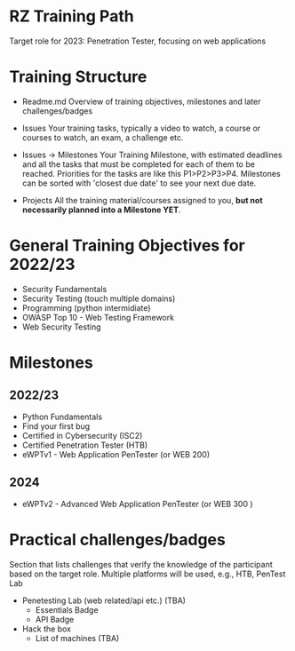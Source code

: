 # RZ Training Path
Target role for 2023: Penetration Tester, focusing on web applications

# Training Structure
- Readme.md
  Overview of training objectives, milestones and later challenges/badges
  
- Issues
  Your training tasks, typically a video to watch, a course or courses to watch, an exam, a challenge etc.
  
- Issues -> Milestones 
  Your Training Milestone, with estimated deadlines and all the tasks that must be completed for each of them to be reached.
  Priorities for the tasks are like this P1>P2>P3>P4.
  Milestones can be sorted with 'closest due date' to see your next due date.
 
- Projects
  All the training material/courses assigned to you, **but not necessarily planned into a Milestone YET**.
  
# General Training Objectives for 2022/23
- Security Fundamentals
- Security Testing (touch multiple domains)
- Programming (python intermidiate)
- OWASP Top 10 - Web Testing Framework
- Web Security Testing 

# Milestones 
## 2022/23
- Python Fundamentals
- Find your first bug
- Certified in Cybersecurity (ISC2)
- Certified Penetration Tester (HTB)
- eWPTv1 - Web Application PenTester (or WEB 200)
## 2024
- eWPTv2 - Advanced Web Application PenTester (or WEB 300 )


# Practical challenges/badges
Section that lists challenges that verify the knowledge of the participant based on the target role. Multiple platforms will be used, e.g., HTB, PenTest Lab 

- Penetesting Lab (web related/api etc.) (TBA)
  - Essentials Badge
  - API Badge
- Hack the box
  - List of machines (TBA)
